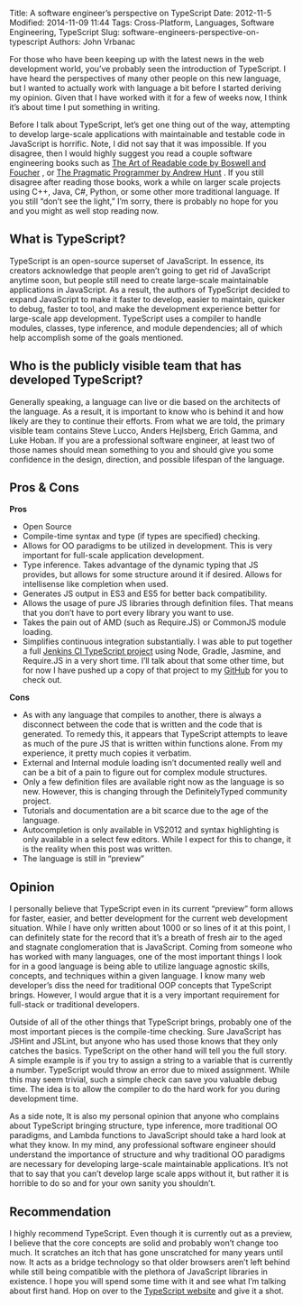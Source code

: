Title: A software engineer’s perspective on TypeScript
Date: 2012-11-5
Modified: 2014-11-09 11:44
Tags: Cross-Platform, Languages, Software Engineering, TypeScript
Slug: software-engineers-perspective-on-typescript
Authors: John Vrbanac

For those who have been keeping up with the latest news in the web
development world, you’ve probably seen the introduction of TypeScript.
I have heard the perspectives of many other people on this new language,
but I wanted to actually work with language a bit before I started
deriving my opinion. Given that I have worked with it for a few of weeks
now, I think it’s about time I put something in writing.

Before I talk about TypeScript, let’s get one thing out of the way,
attempting to develop large-scale applications with maintainable and
testable code in JavaScript is horrific. Note, I did not say that it was
impossible. If you disagree, then I would highly suggest you read a couple
software engineering books such as [The Art of Readable code by Boswell and Foucher](http://www.amazon.com/gp/product/0596802293/ref=as_li_ss_tl?ie=UTF8&camp=1789&creative=390957&creativeASIN=0596802293&linkCode=as2&tag=vertdesi-20)
, or [The Pragmatic Programmer by Andrew Hunt](http://www.amazon.com/gp/product/020161622X/ref=as_li_ss_tl?ie=UTF8&camp=1789&creative=390957&creativeASIN=020161622X&linkCode=as2&tag=vertdesi-20)
. If you still disagree after reading those books, work a while on larger
scale projects using C++, Java, C#, Python, or some other more traditional
language. If you still “don’t see the light,” I’m sorry, there is probably
no hope for you and you might as well stop reading now.

What is TypeScript?
--------------------

TypeScript is an open-source superset of JavaScript. In essence, its
creators acknowledge that people aren’t going to get rid of JavaScript
anytime soon, but people still need to create large-scale maintainable
applications in JavaScript. As a result, the authors of TypeScript decided
to expand JavaScript to make it faster to develop, easier to maintain,
quicker to debug, faster to tool, and make the development experience better
for large-scale app development. TypeScript uses a compiler to handle
modules, classes, type inference, and module dependencies; all of which help
accomplish some of the goals mentioned.

Who is the publicly visible team that has developed TypeScript?
----------------------------------------------------------------

Generally speaking, a language can live or die based on the architects of
the language. As a result, it is important to know who is behind it and how
likely are they to continue their efforts. From what we are told, the
primary visible team contains Steve Lucco, Anders Hejlsberg, Erich Gamma,
and Luke Hoban. If you are a professional software engineer, at least two
of those names should mean something to you and should give you some
confidence in the design, direction, and possible lifespan of the language.

Pros & Cons
------------

**Pros**

* Open Source
* Compile-time syntax and type (if types are specified) checking.
* Allows for OO paradigms to be utilized in development. This is very
important for full-scale application development.
* Type inference. Takes advantage of the dynamic typing that JS provides,
but allows for some structure around it if desired. Allows for intellisense
like completion when used.
* Generates JS output in ES3 and ES5 for better back compatibility.
* Allows the usage of pure JS libraries through definition files. That
means that you don’t have to port every library you want to use.
* Takes the pain out of AMD (such as Require.JS) or CommonJS module loading.
* Simplifies continuous integration substantially. I was able to put
together a full [Jenkins CI TypeScript project](https://github.com/jmvrbanac/TypeScript-CI-Starter)
using Node, Gradle, Jasmine, and Require.JS in a very short time. I’ll talk
about that some other time, but for now I have pushed up a copy of that
project to my [GitHub](https://github.com/jmvrbanac/TypeScript-CI-Starter)
for you to check out.

**Cons**

* As with any language that compiles to another, there is always a
disconnect between the code that is written and the code that is generated.
To remedy this, it appears that TypeScript attempts to leave as much of the
pure JS that is written within functions alone. From my experience, it pretty
much copies it verbatim.
* External and Internal module loading isn’t documented really well and
can be a bit of a pain to figure out for complex module structures.
* Only a few definition files are available right now as the language is
so new. However, this is changing through the DefinitelyTyped community project.
* Tutorials and documentation are a bit scarce due to the age of the language.
* Autocompletion is only available in VS2012 and syntax highlighting is only
available in a select few editors. While I expect for this to change, it
is the reality when this post was written.
* The language is still in “preview”

Opinion
--------

I personally believe that TypeScript even in its current “preview” form
allows for faster, easier, and better development for the current web
development situation. While I have only written about 1000 or so lines of
it at this point, I can definitely state for the record that it’s a breath of
fresh air to the aged and stagnate conglomeration that is JavaScript. Coming
from someone who has worked with many languages, one of the most important
things I look for in a good language is being able to utilize language
agnostic skills, concepts, and techniques within a given language. I know
many web developer’s diss the need for traditional OOP concepts that
TypeScript brings. However, I would argue that it is a very important
requirement for full-stack or traditional developers.

Outside of all of the other things that TypeScript brings, probably one of
the most important pieces is the compile-time checking. Sure JavaScript
has JSHint and JSLint, but anyone who has used those knows that they only
catches the basics. TypeScript on the other hand will tell you the full
story. A simple example is if you try to assign a string to a variable
that is currently a number. TypeScript would throw an error due to mixed
assignment. While this may seem trivial, such a simple check can save you
valuable debug time. The idea is to allow the compiler to do the hard work
for you during development time.

As a side note, It is also my personal opinion that anyone who complains
about TypeScript bringing structure, type inference, more traditional OO
paradigms, and Lambda functions to JavaScript should take a hard look at
what they know. In my mind, any professional software engineer should
understand the importance of structure and why traditional OO paradigms
are necessary for developing large-scale maintainable applications.
It’s not that to say that you can’t develop large scale apps without it,
but rather it is horrible to do so and for your own sanity you shouldn’t.

Recommendation
----------------

I highly recommend TypeScript. Even though it is currently out as a
preview, I believe that the core concepts are solid and probably won’t
change too much. It scratches an itch that has gone unscratched for
many years until now. It acts as a bridge technology so that older
browsers aren’t left behind while still being compatible with the
plethora of JavaScript libraries in existence. I hope you will spend
some time with it and see what I’m talking about first hand. Hop on
over to the [TypeScript website](http://www.typescriptlang.org/) and
give it a shot.